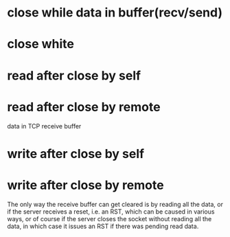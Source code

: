# close while data in buffer(recv/send)
# close white

# read after close by self
# read after close by remote
data in TCP receive buffer


# write after close by self
# write after close by remote


The only way the receive buffer can get cleared is by reading all the data, or if the server receives a reset, i.e. an RST, which can be caused in various ways, or of course if the server closes the socket without reading all the data, in which case it issues an RST if there was pending read data.
